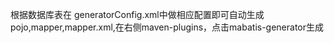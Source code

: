 根据数据库表在 generatorConfig.xml中做相应配置即可自动生成pojo,mapper,mapper.xml,在右侧maven-plugins，点击mabatis-generator生成
